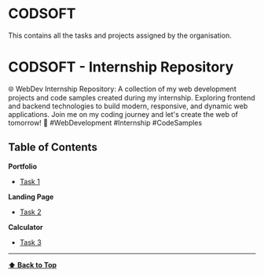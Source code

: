 # CODSOFT
This contains all the tasks and projects assigned by the organisation.

# CODSOFT - Internship Repository

🌐 WebDev Internship Repository: A collection of my web development projects and code samples created during my internship. Exploring frontend and backend technologies to build modern, responsive, and dynamic web applications. Join me on my coding journey and let's create the web of tomorrow! 🚀 #WebDevelopment #Internship #CodeSamples 

## Table of Contents

**Portfolio**

- [Task 1](https://github.com/poulomi-03/CODSOFT/tree/main/level1_CODSOFT_MY_PORTFOLIO)

**Landing Page**

- [Task 2](https://github.com/poulomi-03/CODSOFT/tree/main/level1_CODSOFT_MY_LANDING_PAGE)

**Calculator**

- [Task 3](https://github.com/poulomi-03/CODSOFT/tree/main/level1_CODSOFT_MY_CALCULATOR)

---

**[⬆ Back to Top](#table-of-contents)**
